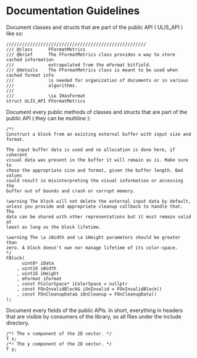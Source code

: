# Documentation Guidelines

Document classes and structs that are part of the public API ( ULIS_API ) like so:

    /////////////////////////////////////////////////////
    /// @class      FFormatMetrics
    /// @brief      The FFormatMetrics class provides a way to store cached information
    ///             extrapolated from the eFormat bitfield.
    /// @details    The FFormatMetrics class is meant to be used when cached format info
    ///             is needed for organization of documents or in various
    ///             algorithms.
    ///
    ///             \sa IHasFormat
    struct ULIS_API FFormatMetrics


Document every public methods of classes and structs that are part of the public API ( they can be multiline ):

    /*!
    Construct a block from an existing external buffer with input size and
    format.

    The input buffer data is used and no allocation is done here, if coherent
    visual data was present in the buffer it will remain as is. Make sure to
    chose the appropriate size and format, given the buffer length. Bad values
    could result in misinterpreting the visual information or accessing the
    buffer out of bounds and crash or corrupt memory.

    \warning The block will not delete the external input data by default,
    unless you provide and appropriate cleanup callback to handle that. The
    data can be shared with other representations but it must remain valid at
    least as long as the block lifetime.

    \warning The \a iWidth and \a iHeight parameters should be greater than
    zero. A block doesn't own nor manage lifetime of its color-space.
    */
    FBlock(
          uint8* iData
        , uint16 iWidth
        , uint16 iHeight
        , eFormat iFormat
        , const FColorSpace* iColorSpace = nullptr
        , const FOnInvalidBlock& iOnInvalid = FOnInvalidBlock()
        , const FOnCleanupData& iOnCleanup = FOnCleanupData()
    );
    

Document every fields of the public APIs. In short, everything in headers that are visible by consumers of the library, so all files under the include directory.  

    /*! The x component of the 2D vector. */
    T x;
    /*! The y component of the 2D vector. */
    T y;


